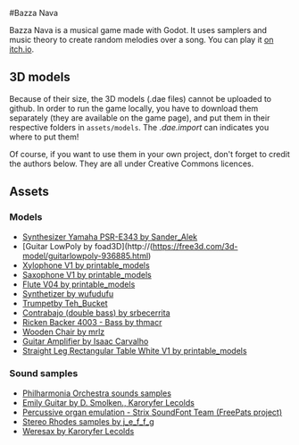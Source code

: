#Bazza Nava

Bazza Nava is a musical game made with Godot. It uses samplers and music theory to create random melodies over a song. You can play it [on itch.io](https://itooh.itch.io/bazza-nava).

## 3D models

Because of their size, the 3D models (.dae files) cannot be uploaded to github. In order to run the game locally, you have to download them separately (they are available on the game page), and put them in their respective folders in `assets/models`. The _.dae.import_ can indicates you where to put them!

Of course, if you want to use them in your own project, don't forget to credit the authors below. They are all under Creative Commons licences.

## Assets

### Models

* [Synthesizer Yamaha PSR-E343 by Sander_Alek](https://www.turbosquid.com/FullPreview/Index.cfm/ID/1036346)
* [Guitar LowPoly by foad3D](http://(https://free3d.com/3d-model/guitarlowpoly-936885.html)
* [Xylophone V1 by printable_models](https://free3d.com/fr/3d-model/xylophone-v1--607311.html)
* [Saxophone V1 by printable_models](https://free3d.com/3d-model/saxophone-v1--94337.html)
* [Flute V04 by printable_models](https://free3d.com/3d-model/flute-v04--879181.html)
* [Synthetizer by wufudufu](https://free3d.com/3d-model/synthesizer-80038.html)
* [Trumpetby Teh_Bucket](https://opengameart.org/content/trumpet)
* [Contrabajo (double bass) by srbecerrita](https://www.thingiverse.com/thing:2422099)
* [Ricken Backer 4003 - Bass by thmacr](https://free3d.com/3d-model/ricken-backer-4003---bass-888215.html)
* [Wooden Chair by mrlz](https://opengameart.org/content/wooden-chair-1)
* [Guitar Amplifier by Isaac Carvalho](http://tf3dm.com/user/isaaccarvalho)
* [Straight Leg Rectangular Table White V1 by printable_models](https://free3d.com/3d-model/straight-leg-rectangular-table-white-v1--341003.html)

### Sound samples

* [Philharmonia Orchestra sounds samples](https://philharmonia.co.uk/resources/sound-samples/)
* [Emily Guitar by D. Smolken., Karoryfer Lecolds](https://www.karoryfer.com/karoryfer-samples/wydawnictwa/emilyguitar)
* [Percussive organ emulation - Strix SoundFont Team (FreePats project)](http://freepats.zenvoid.org/Organ/electric-organ.html)
* [Stereo Rhodes samples by j_e_f_f_g](https://linuxmusicians.com/viewtopic.php?t=12889)
* [Weresax by Karoryfer Lecolds](https://www.karoryfer.com/karoryfer-samples/wydawnictwa/weresax)

